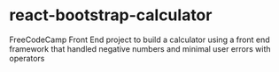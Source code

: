 # react-bootstrap-calculator
FreeCodeCamp Front End project to build a calculator using a front end framework that handled negative numbers and minimal user errors with operators
